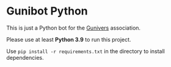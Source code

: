 # Gunibot Python

This is just a Python bot for the [Gunivers](https://gunivers.net) association.

Please use at least **Python 3.9** to run this project.

Use `pip install -r requirements.txt` in the directory to install dependencies.